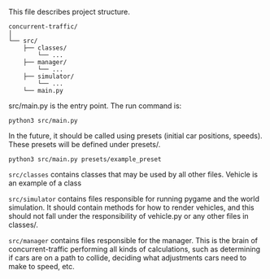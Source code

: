 This file describes project structure.

```
concurrent-traffic/
│
└── src/
    ├── classes/
        └── ...
    ├── manager/
        └── ...
    ├── simulator/
        └── ...
    └── main.py
```

src/main.py is the entry point. The run command is:

```python3 src/main.py```

In the future, it should be called using presets (initial car positions, speeds). These presets will be defined under presets/.

```python3 src/main.py presets/example_preset```

```src/classes``` contains classes that may be used by all other files. Vehicle is an example of a class

```src/simulator``` contains files responsible for running pygame and the world simulation. It should contain methods for how to render vehicles, and this should not fall under the responsibility of vehicle.py or any other files in classes/.

```src/manager``` contains files responsible for the manager. This is the brain of concurrent-traffic performing all kinds of calculations, such as determining if cars are on a path to collide, deciding what adjustments cars need to make to speed, etc.

